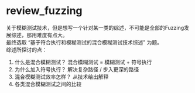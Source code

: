 # review_fuzzing
关于模糊测试技术，但是想写一个针对某一类的综述，不可能是全部的Fuzzing发展综述，那用难度有点大。  
最终选取 “基于符合执行和模糊测试的混合模糊测试技术综述” 为题。  
综述所探讨的点：
1. 什么是混合模糊测试？ 混合模糊测试 = 模糊测试 + 符号执行  
2. 为什么加入符号执行？ 解决复杂路径 / 步入更深的路径  
3. 混合模糊测试效率怎样？ 从技术给出解释
4. 各类混合模糊测试之间的比较
